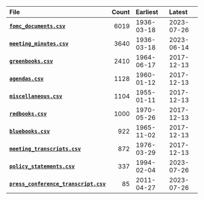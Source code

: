 | File                                                                    |   Count | Earliest   | Latest     |
|:------------------------------------------------------------------------|--------:|:-----------|:-----------|
| [**`fomc_documents.csv`**](fomc_documents.md)                           |    6019 | 1936-03-18 | 2023-07-26 |
| [**`meeting_minutes.csv`**](meeting_minutes.md)                         |    3640 | 1936-03-18 | 2023-06-14 |
| [**`greenbooks.csv`**](greenbooks.md)                                   |    2410 | 1964-06-17 | 2017-12-13 |
| [**`agendas.csv`**](agendas.md)                                         |    1128 | 1960-01-12 | 2017-12-13 |
| [**`miscellaneous.csv`**](miscellaneous.md)                             |    1104 | 1955-01-11 | 2017-12-13 |
| [**`redbooks.csv`**](redbooks.md)                                       |    1000 | 1970-05-26 | 2017-12-13 |
| [**`bluebooks.csv`**](bluebooks.md)                                     |     922 | 1965-11-02 | 2017-12-13 |
| [**`meeting_transcripts.csv`**](meeting_transcripts.md)                 |     872 | 1976-03-29 | 2017-12-13 |
| [**`policy_statements.csv`**](policy_statements.md)                     |     337 | 1994-02-04 | 2023-07-26 |
| [**`press_conference_transcript.csv`**](press_conference_transcript.md) |      85 | 2011-04-27 | 2023-07-26 |